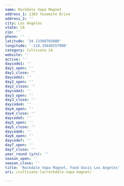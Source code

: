 ```yaml
---
name: Rockdale Vapa Magnet
address_1: 1303 Yosemite Drive
address_2: ''
city: Los Angeles
state: CA
zip: ''
phone: ''
latitude: '34.13308703000'
longitude: '-118.19446557000'
category: Cultivate LA
website: ''
active: ''
daycode1: ''
day1_open: ''
day1_close: ''
daycode2: ''
day2_open: ''
day2_close: ''
daycode3: ''
day3_open: ''
day3_close: ''
daycode4: ''
day4_open: ''
day4_close: ''
daycode5: ''
day5_open: ''
day5_close: ''
daycode6: ''
day6_open: ''
daycode7: ''
day7_open: ''
day7_close: ''
year_round (y/n): ''
season_open: ''
season_close: ''
title: 'Rockdale Vapa Magnet, Food Oasis Los Angeles'
uri: /cultivate-la/rockdale-vapa-magnet/

---
```

